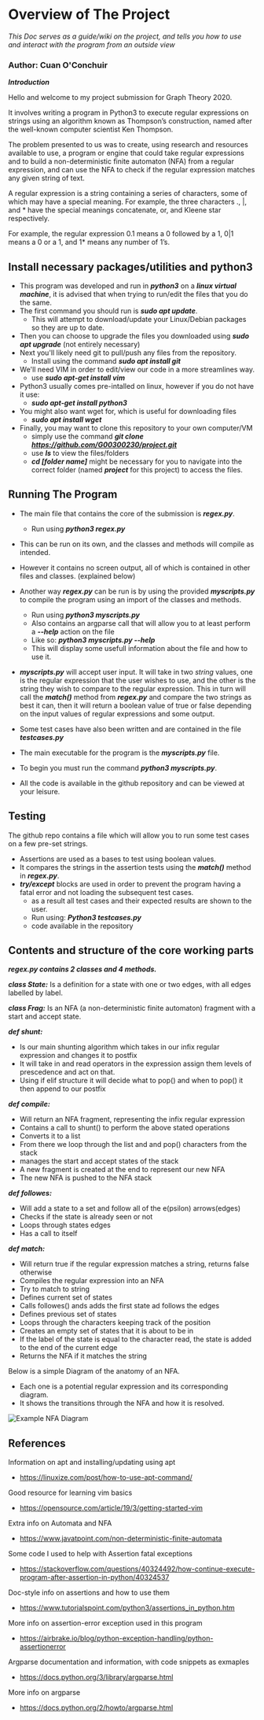 # Overview of The Project
*This Doc serves as a guide/wiki on the project, and tells you how to use and interact with the program from an outside view*
### Author: Cuan O'Conchuir

***Introduction***

Hello and welcome to my project submission for Graph Theory 2020.

It involves writing a program in Python3 to execute regular expressions on
strings using an algorithm known as Thompson’s construction, named after
the well-known computer scientist Ken Thompson. 

The problem presented to us was to create, using research and resources available to use, a program or engine that could take regular expressions and to build a non-deterministic finite automaton (NFA) from a regular expression, and can use the NFA to check if the regular expression matches any given string of text.

A regular expression is a string containing a series of characters, some of which may have a special meaning. For example, the three characters ., |, and * have the special meanings concatenate, or, and Kleene star respectively. 

For example, the regular expression 0.1 means a 0 followed by a 1, 0|1 means a 0 or a 1, and 1* means any number of 1’s.

## Install necessary packages/utilities and python3

- This program was developed and run in ***python3*** on a ***linux virtual machine***, it is advised that when trying to run/edit the files that you do the same.
- The first command you should run is ***sudo apt update***. 
  - This will attempt to download/update your Linux/Debian packages so they are up to date.
- Then you can choose to upgrade the files you downloaded using ***sudo apt upgrade*** (not entirely necessary)
- Next you'll likely need git to pull/push any files from the repository.
  - Install using the command ***sudo apt install git***
- We'll need VIM in order to edit/view our code in a more streamlines way.
  - use ***sudo apt-get install vim***
- Python3 usually comes pre-intalled on linux, however if you do not have it use:
  - ***sudo apt-get install python3***
- You might also want wget for, which is useful for downloading files
  - ***sudo apt install wget***
- Finally, you may want to clone this repository to your own computer/VM
  - simply use the command ***git clone https://github.com/G00300230/project.git***
  - use ***ls*** to view the files/folders
  - ***cd [folder name]*** might be necessary for you to navigate into the correct folder (named ***project*** for this project) to access the files.

## Running The Program

- The main file that contains the core of the submission is ***regex.py***.
  - Run using ***python3 regex.py***
- This can be run on its own, and the classes and methods will compile as intended.
- However it contains no screen output, all of which is contained in other files and classes. (explained below)
- Another way ***regex.py*** can be run is by using the provided ***myscripts.py*** to compile the program using an import of the classes and methods.
  - Run using ***python3 myscripts.py***
  - Also contains an argparse call that will allow you to at least perform a ***--help*** action on the file
  - Like so: ***python3 myscripts.py --help***
  - This will display some usefull information about the file and how to use it.
- ***myscripts.py*** will accept user input. It will take in two *string* values, one is the regular expression that the user wishes to use, and the other is the string they wish to compare to the regular expression. This in turn will call the ***match()*** method from ***regex.py*** and compare the two strings as best it can, then it will return a boolean value of true or false depending on the input values of regular expressions and some output.
- Some test cases have also been written and are contained in the file ***testcases.py***

- The main executable for the program is the ***myscripts.py*** file.
- To begin you must run the command ***python3 myscripts.py***.
- All the code is available in the github repository and can be viewed at your leisure.


## Testing

The github repo contains a file which will allow you to run some test cases on a few pre-set strings.
- Assertions are used as a bases to test using boolean values.
- It compares the strings in the assertion tests using the ***match()*** method in ***regex.py***.
- ***try/except*** blocks are used in order to prevent the program having a fatal error and not loading the subsequent test cases.
  - as a result all test cases and their expected results are shown to the user.
  - Run using: ***Python3 testcases.py***
  - code available in the repository
  
## Contents and structure of the core working parts

***regex.py contains 2 classes and 4 methods.***

***class State:*** 
Is a definition for a state with one or two edges, with all edges labelled by label.

***class Frag:*** 
Is an NFA (a non-deterministic finite automaton) fragment with a start and accept state.

***def shunt:*** 
- Is our main shunting algorithm which takes in our infix regular expression and changes it to postfix
- It will take in and read operators in the expression assign them levels of prescedence and act on that.
- Using if elif structure it will decide what to pop() and when to pop() it then append to our postfix
           
***def compile:*** 
- Will return an NFA fragment, representing the infix regular expression
- Contains a call to shunt() to perform the above stated operations
- Converts it to a list
- From there we loop through the list and and pop() characters from the stack
- manages the start and accept states of the stack
- A new fragment is created at the end to represent our new NFA
- The new NFA is pushed to the NFA stack
             
***def followes:*** 
- Will add a state to a set and follow all of the e(psilon) arrows(edges)
- Checks if the state is already seen or not
- Loops through states edges
- Has a call to itself
      
***def match:*** 
- Will return true if the regular expression matches a string, returns false otherwise
- Compiles the regular expression into an NFA
- Try to match to string
- Defines current set of states
- Calls followes() ands adds the first state ad follows the edges
- Defines previous set of states
- Loops through the characters keeping track of the position
- Creates an empty set of states that it is about to be in
- If the label of the state is equal to the character read, the state is added to the end of the current edge
- Returns the NFA if it matches the string

Below is a simple Diagram of the anatomy of an NFA.
- Each one is a potential regular expression and its corresponding diagram.
- It shows the transitions through the NFA and how it is resolved.

![Example NFA Diagram](https://github.com/G00300230/project/blob/master/NFADiagram.png)


## References

Information on apt and installing/updating using apt
- https://linuxize.com/post/how-to-use-apt-command/ 

Good resource for learning vim basics
- https://opensource.com/article/19/3/getting-started-vim 

Extra info on Automata and NFA
- https://www.javatpoint.com/non-deterministic-finite-automata 

Some code I used to help with Assertion fatal exceptions
- https://stackoverflow.com/questions/40324492/how-continue-execute-program-after-assertion-in-python/40324537 

Doc-style info on assertions and how to use them
- https://www.tutorialspoint.com/python3/assertions_in_python.htm

More info on assertion-error exception used in this program
- https://airbrake.io/blog/python-exception-handling/python-assertionerror

Argparse documentation and information, with code snippets as exmaples
- https://docs.python.org/3/library/argparse.html 

More info on argparse
- https://docs.python.org/2/howto/argparse.html 
